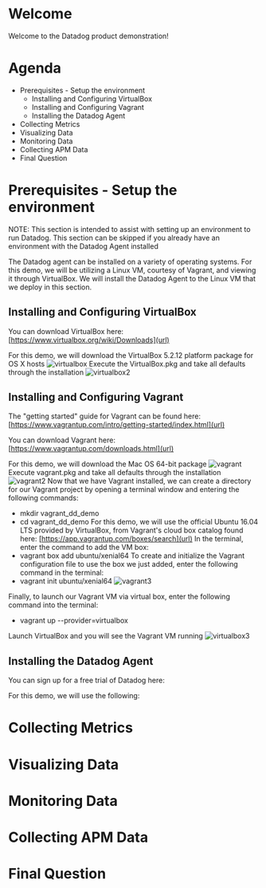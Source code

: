 # Welcome
Welcome to the Datadog product demonstration!
# Agenda
- Prerequisites - Setup the environment
   - Installing and Configuring VirtualBox
   - Installing and Configuring Vagrant
   - Installing the Datadog Agent
- Collecting Metrics
- Visualizing Data
- Monitoring Data
- Collecting APM Data
- Final Question
# Prerequisites - Setup the environment
NOTE: This section is intended to assist with setting up an environment to run Datadog.  This section can be skipped if you already have an environment with the Datadog Agent installed

The Datadog agent can be installed on a variety of operating systems.  For this demo, we will be utilizing a Linux VM, courtesy of Vagrant, and viewing it through VirtualBox.  We will install the Datadog Agent to the Linux VM that we deploy in this section.
## Installing and Configuring VirtualBox
You can download VirtualBox here:
[https://www.virtualbox.org/wiki/Downloads](url)

For this demo, we will download the VirtualBox 5.2.12 platform package for OS X hosts
![virtualbox](https://user-images.githubusercontent.com/39865915/41008653-f89df63a-68e0-11e8-9e1c-475b2a53c7d9.png)
Execute the VirtualBox.pkg and take all defaults through the installation
![virtualbox2](https://user-images.githubusercontent.com/39865915/41008714-5562d502-68e1-11e8-933b-0582ade8bef0.png)
## Installing and Configuring Vagrant
The "getting started" guide for Vagrant can be found here:
[https://www.vagrantup.com/intro/getting-started/index.html](url)

You can download Vagrant here:
[https://www.vagrantup.com/downloads.html](url)

For this demo, we will download the Mac OS 64-bit package
![vagrant](https://user-images.githubusercontent.com/39865915/41007786-5ba3f946-68dc-11e8-9f4f-135d38ede7b9.png)
Execute vagrant.pkg and take all defaults through the installation
![vagrant2](https://user-images.githubusercontent.com/39865915/41007954-30768710-68dd-11e8-94f4-fc8888c58ee3.png)
Now that we have Vagrant installed, we can create a directory for our Vagrant project by opening a terminal window and entering the following commands:
- mkdir vagrant_dd_demo
- cd vagrant_dd_demo
For this demo, we will use the official Ubuntu 16.04 LTS provided by VirtualBox, from Vagrant's cloud box catalog found here:
[https://app.vagrantup.com/boxes/search](url)
In the terminal, enter the command to add the VM box:
- vagrant box add ubuntu/xenial64
To create and initialize the Vagrant configuration file to use the box we just added, enter the following command in the terminal:
- vagrant init ubuntu/xenial64
![vagrant3](https://user-images.githubusercontent.com/39865915/41010123-96679d18-68ea-11e8-8f02-f5933a79b6cf.png)

Finally, to launch our Vagrant VM via virtual box, enter the following command into the terminal:
- vagrant up --provider=virtualbox

Launch VirtualBox and you will see the Vagrant VM running
![virtualbox3](https://user-images.githubusercontent.com/39865915/41010531-e6ff1a56-68ec-11e8-82ca-c69350b43565.png)
## Installing the Datadog Agent
You can sign up for a free trial of Datadog here:

For this demo, we will use the following:
<screen>
# Collecting Metrics
# Visualizing Data
# Monitoring Data
# Collecting APM Data
# Final Question

